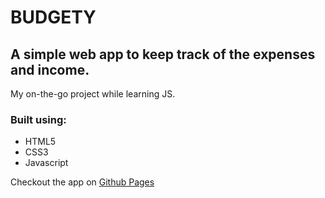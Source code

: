 BUDGETY
=======
## A simple web app to keep track of the expenses and income.
My on-the-go project while learning JS.

### Built using:
- HTML5
- CSS3
- Javascript

Checkout the app on [Github Pages](https://rinkumonani.github.io/BudgetTrack/)
